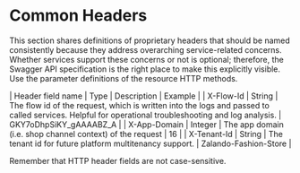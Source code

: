 # Common Headers 

This section shares definitions of proprietary headers that should be named consistently because
they address overarching service-related concerns. Whether services support these concerns or not is
optional; therefore, the Swagger API specification is the right place to make this explicitly
visible. Use the parameter definitions of the resource HTTP methods. 

| Header field name | Type    | Description                       | Example                |
| X-Flow-Id         | String  | The flow id of the request, which is written into the logs and passed to called services. Helpful for operational troubleshooting and log analysis. | GKY7oDhpSiKY_gAAAABZ_A |
| X-App-Domain      | Integer | The app domain (i.e. shop channel context) of the request | 16 |
| X-Tenant-Id       | String  | The tenant id for future platform multitenancy support. | Zalando-Fashion-Store  |

Remember that HTTP header fields are not case-sensitive.